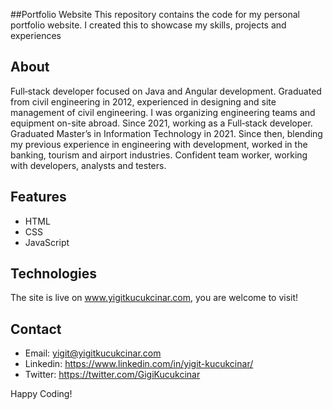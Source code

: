 ##Portfolio Website
This repository contains the code for my personal portfolio website. I created this to showcase my skills, projects and experiences

## About
Full‐stack developer focused on Java and Angular development. Graduated from civil engineering in 2012, experienced in designing and site management of civil engineering. I was organizing engineering teams and equipment on-site abroad.
Since 2021, working as a Full‐stack developer. Graduated Master’s in Information Technology in 2021. Since then, blending my previous experience in engineering with development, worked in the banking, tourism and airport industries. Confident team worker, working with developers, analysts and testers.

## Features
- HTML
- CSS
- JavaScript

## Technologies
The site is live on www.yigitkucukcinar.com, you are welcome to visit!

## Contact
- Email: yigit@yigitkucukcinar.com
- Linkedin: https://www.linkedin.com/in/yigit-kucukcinar/
- Twitter: https://twitter.com/GigiKucukcinar

Happy Coding!
  
